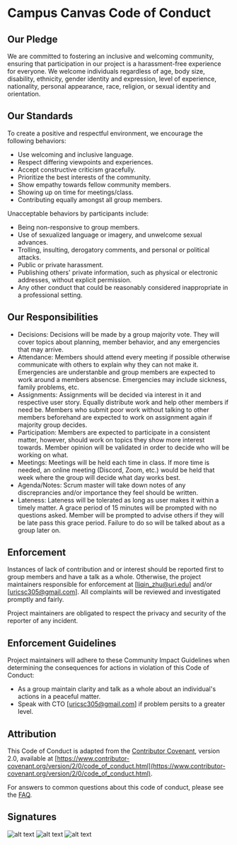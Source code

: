 # Campus Canvas Code of Conduct

## Our Pledge

We are committed to fostering an inclusive and welcoming community, ensuring that participation in our project is a harassment-free experience for everyone. We welcome individuals regardless of age, body size, disability, ethnicity, gender identity and expression, level of experience, nationality, personal appearance, race, religion, or sexual identity and orientation.

## Our Standards

To create a positive and respectful environment, we encourage the following behaviors:

- Use welcoming and inclusive language.
- Respect differing viewpoints and experiences.
- Accept constructive criticism gracefully.
- Prioritize the best interests of the community.
- Show empathy towards fellow community members.
- Showing up on time for meetings/class.
- Contributing equally amongst all group members.

Unacceptable behaviors by participants include:

- Being non-responsive to group members.
- Use of sexualized language or imagery, and unwelcome sexual advances.
- Trolling, insulting, derogatory comments, and personal or political attacks.
- Public or private harassment.
- Publishing others' private information, such as physical or electronic addresses, without explicit permission.
- Any other conduct that could be reasonably considered inappropriate in a professional setting.

## Our Responsibilities
- Decisions: Decisions will be made by a group majority vote. They will cover topics about planning, member behavior, and any emergencies that may arrive.
- Attendance: Members should attend every meeting if possible otherwise communicate with others to explain why they can not make it. Emergencies are understanble and group members are
  expected to work around a members absencse. Emergencies may include sickness, family problems, etc.
- Assignments: Assignments will be decided via interest in it and respective user story. Equally distribute work and help other members if need be. Members who submit poor work
  without talking to other members beforehand are expected to work on assignment again if majority group decides.
- Participation: Members are expected to participate in a consistent matter, however, should work on topics they show more interest towards. Member opinion will be validated in order
  to decide who will be working on what.
- Meetings: Meetings will be held each time in class. If more time is needed, an online meeting (Discord, Zoom, etc.) would be held that week where the group will decide what
  day works best.
- Agenda/Notes: Scrum master will take down notes of any discreprancies and/or importance they feel should be written.
- Lateness: Lateness will be tolerated as long as user makes it within a timely matter. A grace period of 15 minutes will be prompted with no questions asked. Member will be prompted to 
 advise others if they will be late pass this grace period. Failure to do so will be talked about as a group later on.

## Enforcement

Instances of lack of contribution and or interest should be reported first to group members and have a talk as a whole. Otherwise, the project maintainers responsible for enforcement at [liqin_zhu@uri.edu] and/or [uricsc305@gmail.com]. All complaints will be reviewed and investigated promptly and fairly.

Project maintainers are obligated to respect the privacy and security of the reporter of any incident.

## Enforcement Guidelines

Project maintainers will adhere to these Community Impact Guidelines when determining the consequences for actions in violation of this Code of Conduct:

- As a group maintain clarity and talk as a whole about an individual's actions in a peaceful matter.
- Speak with CTO [uricsc305@gmail.com] if problem persits to a greater level.

## Attribution

This Code of Conduct is adapted from the [Contributor Covenant](http://contributor-covenant.org), version 2.0, available at [https://www.contributor-covenant.org/version/2/0/code_of_conduct.html](https://www.contributor-covenant.org/version/2/0/code_of_conduct.html).

For answers to common questions about this code of conduct, please see the [FAQ](https://www.contributor-covenant.org/faq).

## Signatures

![alt text](https://github.com/KenZhu2525/Campus-Canvas/blob/main/src/Giorgio-Signature.png)
![alt text](https://github.com/KenZhu2525/Campus-Canvas/blob/main/src/Evan_Signature.png)
![alt text](https://github.com/KenZhu2525/Campus-Canvas/blob/main/src/signature.png)
